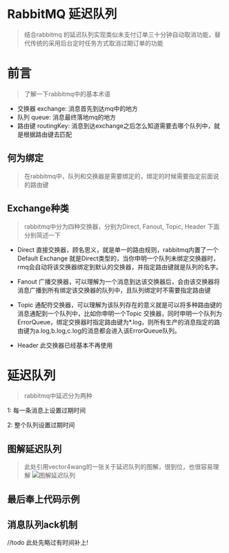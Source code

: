 # RabbitMQ 延迟队列

> 结合rabbitmq 的延迟队列实现类似未支付订单三十分钟自动取消功能，替代传统的采用后台定时任务方式取消过期订单的功能

# 前言
> 了解一下rabbitmq中的基本术语
+ 交换器 exchange: 消息首先到达mq中的地方
+ 队列 queue: 消息最终落地mq的地方
+ 路由键 routingKey: 消息到达exchange之后怎么知道需要去哪个队列中，就是根据路由键去匹配

## 何为绑定
> 在rabbitmq中，队列和交换器是需要绑定的，绑定的时候需要指定前面说的路由键

## Exchange种类
> rabbitmq中分为四种交换器，分别为Direct, Fanout, Topic, Header 下面分别简述一下

+ Direct 直接交换器，顾名思义，就是单一的路由规则，rabbitmq内置了一个Default Exchange 就是Direct类型的，当你申明一个队列未绑定交换器时，rmq会自动将该交换器绑定到默认的交换器，并指定路由键就是队列的名字。

+ Fanout 广播交换器，可以理解为一个消息到达该交换器后，会由该交换器将消息广播到所有绑定该交换器的队列中，且队列绑定时不需要指定路由键

+ Topic 通配符交换器，可以理解为该队列存在的意义就是可以将多种路由键的消息通配到一个队列中，比如你申明一个Topic 交换器，同时申明一个队列为ErrorQueue，绑定交换器时指定路由键为*.log，则所有生产的消息指定的路由键为a.log,b.log,c.log的消息都会进入该ErrorQueue队列。

+ Header 此交换器已经基本不再使用

# 延迟队列
> rabbitmq中延迟分为两种

1: 每一条消息上设置过期时间

2: 整个队列设置过期时间

## 图解延迟队列
> 此处引用vector4wang的一张关于延迟队列的图解，很到位，也很容易理解
![图解延迟队列](D:\wilson\study\1.png)

## 最后奉上代码示例

## 消息队列ack机制
  //todo 此处先略过有时间补上!







